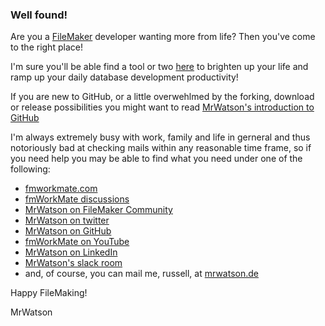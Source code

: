 ### Well found!

Are you a [FileMaker](https://www.claris.com/filemaker/) developer wanting more from life? Then you've come to the right place!

I'm sure you'll be able find a tool or two [here](https://github.com/mrwatson-de?tab=repositories&q=&type=source&language=&sort=stargazers) to brighten up your life and ramp up your daily database development productivity!

If you are new to GitHub, or a little overwehlmed by the forking, download or release possibilities you might want to read [MrWatson's introduction to GitHub](docs/)

I'm always extremely busy with work, family and life in gerneral and thus notoriously bad at checking mails within any reasonable time frame, so if you need help you may be able to find what you need under one of the following:

- [fmworkmate.com](http://fmworkmate.com)
- [fmWorkMate discussions](https://github.com/mrwatson-de/fmWorkMate/discussions)
- [MrWatson on FileMaker Community](https://community.claris.com/en/s/profile/0050H00000Bq7FrQAJ)
- [MrWatson on twitter](https://twitter.com/mrwatson_de)
- [MrWatson on GitHub](https://github.com/mrwatson-de/)
- [fmWorkMate on YouTube](https://www.youtube.com/channel/UCZk3uKObkoUT_x2mOV35Kxw)
- [MrWatson on LinkedIn](https://www.linkedin.com/in/russell-watson-68633789/)
- [MrWatson's slack room](https://mrwatson-de.slack.com)
- and, of course, you can mail me, russell, at [mrwatson.de](https://www.mrwatson.de)

Happy FileMaking!

MrWatson
